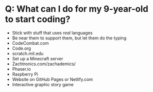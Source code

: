 # Q: What can I do for my 9-year-old to start coding?

* Stick with stuff that uses *real* languages
* Be near them to support them, but let them do the typing
* CodeCombat.com
* Code.org
* scratch.mit.edu
* Set up a Minecraft server
* Zachtronics.com/zachademics/
* Phaser.io
* Raspberry Pi
* Website on GitHub Pages or Netlify.com
* Interactive graphic story game
